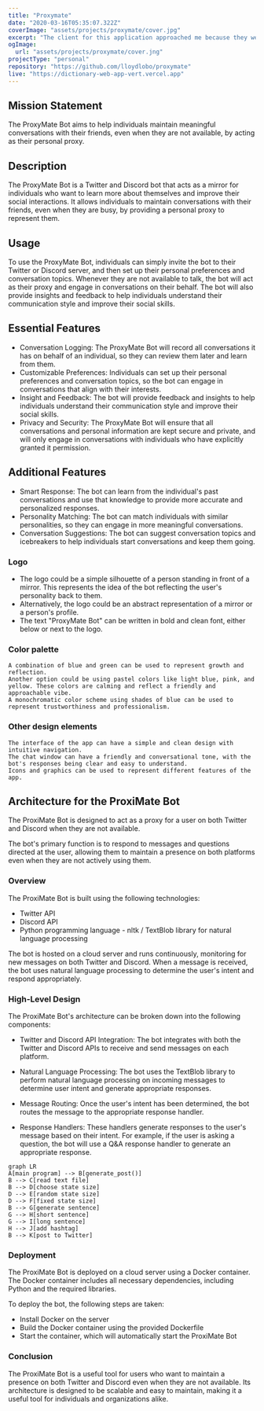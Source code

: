```yaml
---
title: "Proxymate"
date: "2020-03-16T05:35:07.322Z"
coverImage: "assets/projects/proxymate/cover.jpg"
excerpt: "The client for this application approached me because they were looking to create a product that allows drivers to quickly connect with mechanics when dealing with car problems. They also were loooking to enable hobbyist and mechanics unassociated with any particular shop the opportunity to gig-work and manage their own time. I was able to effectively create user personas, competitive audits, sketches, wireframes and a final prototype and send over final assets to an engineer in around three months."
ogImage:
  url: "assets/projects/proxymate/cover.jng"
projectType: "personal"
repository: "https://github.com/lloydlobo/proxymate"
live: "https://dictionary-web-app-vert.vercel.app"
---
```


## Mission Statement

The ProxyMate Bot aims to help individuals maintain meaningful
conversations with their friends, even when they are not available,
by acting as their personal proxy.

## Description

The ProxyMate Bot is a Twitter and Discord bot that acts as a mirror for
individuals who want to learn more about themselves and improve their
social interactions. It allows individuals to maintain conversations
with their friends, even when they are busy, by providing a personal
proxy to represent them.

## Usage

To use the ProxyMate Bot, individuals can simply invite the bot to their
Twitter or Discord server, and then set up their personal preferences and
conversation topics. Whenever they are not available to talk, the bot will
act as their proxy and engage in conversations on their behalf. The bot
will also provide insights and feedback to help individuals understand
their communication style and improve their social skills.

## Essential Features

- Conversation Logging: The ProxyMate Bot will record all conversations it
  has on behalf of an individual, so they can review them later and learn
  from them.
- Customizable Preferences: Individuals can set up their personal preferences
  and conversation topics, so the bot can engage in conversations that align
  with their interests.
- Insight and Feedback: The bot will provide feedback and insights to help
  individuals understand their communication style and improve their social skills.
- Privacy and Security: The ProxyMate Bot will ensure that all conversations and
  personal information are kept secure and private, and will only engage in
  conversations with individuals who have explicitly granted it permission.

## Additional Features

- Smart Response: The bot can learn from the individual's past
  conversations and use that knowledge to provide more accurate and
  personalized responses.
- Personality Matching: The bot can match individuals with similar personalities,
  so they can engage in more meaningful conversations.
- Conversation Suggestions: The bot can suggest conversation topics and icebreakers
  to help individuals start conversations and keep them going.

### Logo

- The logo could be a simple silhouette of a person standing in front of a mirror.
  This represents the idea of the bot reflecting the user's personality back to them.
- Alternatively, the logo could be an abstract representation of a mirror or
  a person's profile.
- The text "ProxyMate Bot" can be written in bold and clean font, either below
  or next to the logo.

### Color palette

    A combination of blue and green can be used to represent growth and reflection.
    Another option could be using pastel colors like light blue, pink, and yellow. These colors are calming and reflect a friendly and approachable vibe.
    A monochromatic color scheme using shades of blue can be used to represent trustworthiness and professionalism.

### Other design elements

    The interface of the app can have a simple and clean design with intuitive navigation.
    The chat window can have a friendly and conversational tone, with the bot's responses being clear and easy to understand.
    Icons and graphics can be used to represent different features of the app.

## Architecture for the ProxiMate Bot

The ProxiMate Bot is designed to act as a proxy for a user on both
Twitter and Discord when they are not available.

The bot's primary function is to respond to messages and questions
directed at the user, allowing them to maintain a presence on both
platforms even when they are not actively using them.

### Overview

The ProxiMate Bot is built using the following technologies:

- Twitter API
- Discord API
- Python programming language - nltk / TextBlob library for natural language processing

The bot is hosted on a cloud server and runs continuously, monitoring
for new messages on both Twitter and Discord. When a message is received,
the bot uses natural language processing to determine the user's intent
and respond appropriately.

### High-Level Design

The ProxiMate Bot's architecture can be broken down into the following
components:

- Twitter and Discord API Integration: The bot integrates with both the
  Twitter and Discord APIs to receive and send messages on each platform.

- Natural Language Processing: The bot uses the TextBlob library to
  perform natural language processing on incoming messages to determine
  user intent and generate appropriate responses.

- Message Routing: Once the user's intent has been determined, the bot
  routes the message to the appropriate response handler.

- Response Handlers: These handlers generate responses to the user's
  message based on their intent. For example, if the user is asking
  a question, the bot will use a Q&A response handler to generate an
  appropriate response.

```mermaid
graph LR
A[main program] --> B[generate_post()]
B --> C[read text file]
B --> D[choose state size]
D --> E[random state size]
D --> F[fixed state size]
B --> G[generate sentence]
G --> H[short sentence]
G --> I[long sentence]
H --> J[add hashtag]
B --> K[post to Twitter]
```

### Deployment

The ProxiMate Bot is deployed on a cloud server using a Docker
container. The Docker container includes all necessary dependencies,
including Python and the required libraries.

To deploy the bot, the following steps are taken:

- Install Docker on the server
- Build the Docker container using the provided Dockerfile
- Start the container, which will automatically start the ProxiMate Bot

### Conclusion

The ProxiMate Bot is a useful tool for users who want to maintain a
presence on both Twitter and Discord even when they are not available. Its
architecture is designed to be scalable and easy to maintain, making it
a useful tool for individuals and organizations alike.
